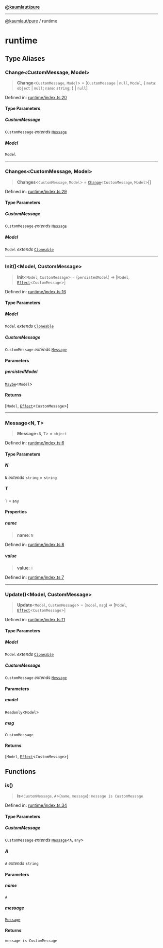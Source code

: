 [**@kaumlaut/pure**](README.md)

---

[@kaumlaut/pure](README.md) / runtime

# runtime

## Type Aliases

### Change\<CustomMessage, Model\>

> **Change**\<`CustomMessage`, `Model`\> = \[`CustomMessage` \| `null`, `Model`, \{ `meta`: `object` \| `null`; `name`: `string`; \} \| `null`\]

Defined in: [runtime/index.ts:20](https://github.com/maxkaemmerer/pure/blob/baccee9b4314258888c0ef38ad8949e92fd0033f/src/runtime/index.ts#L20)

#### Type Parameters

##### CustomMessage

`CustomMessage` _extends_ [`Message`](#message)

##### Model

`Model`

---

### Changes\<CustomMessage, Model\>

> **Changes**\<`CustomMessage`, `Model`\> = [`Change`](#change)\<`CustomMessage`, `Model`\>[]

Defined in: [runtime/index.ts:29](https://github.com/maxkaemmerer/pure/blob/baccee9b4314258888c0ef38ad8949e92fd0033f/src/runtime/index.ts#L29)

#### Type Parameters

##### CustomMessage

`CustomMessage` _extends_ [`Message`](#message)

##### Model

`Model` _extends_ [`Cloneable`](clone.md#cloneable)

---

### Init()\<Model, CustomMessage\>

> **Init**\<`Model`, `CustomMessage`\> = (`persistedModel`) => \[`Model`, [`Effect`](runtime/effect.md#effect)\<`CustomMessage`\>\]

Defined in: [runtime/index.ts:16](https://github.com/maxkaemmerer/pure/blob/baccee9b4314258888c0ef38ad8949e92fd0033f/src/runtime/index.ts#L16)

#### Type Parameters

##### Model

`Model` _extends_ [`Cloneable`](clone.md#cloneable)

##### CustomMessage

`CustomMessage` _extends_ [`Message`](#message)

#### Parameters

##### persistedModel

[`Maybe`](maybe.md#maybe)\<`Model`\>

#### Returns

\[`Model`, [`Effect`](runtime/effect.md#effect)\<`CustomMessage`\>\]

---

### Message\<N, T\>

> **Message**\<`N`, `T`\> = `object`

Defined in: [runtime/index.ts:6](https://github.com/maxkaemmerer/pure/blob/baccee9b4314258888c0ef38ad8949e92fd0033f/src/runtime/index.ts#L6)

#### Type Parameters

##### N

`N` _extends_ `string` = `string`

##### T

`T` = `any`

#### Properties

##### name

> **name**: `N`

Defined in: [runtime/index.ts:8](https://github.com/maxkaemmerer/pure/blob/baccee9b4314258888c0ef38ad8949e92fd0033f/src/runtime/index.ts#L8)

##### value

> **value**: `T`

Defined in: [runtime/index.ts:7](https://github.com/maxkaemmerer/pure/blob/baccee9b4314258888c0ef38ad8949e92fd0033f/src/runtime/index.ts#L7)

---

### Update()\<Model, CustomMessage\>

> **Update**\<`Model`, `CustomMessage`\> = (`model`, `msg`) => \[`Model`, [`Effect`](runtime/effect.md#effect)\<`CustomMessage`\>\]

Defined in: [runtime/index.ts:11](https://github.com/maxkaemmerer/pure/blob/baccee9b4314258888c0ef38ad8949e92fd0033f/src/runtime/index.ts#L11)

#### Type Parameters

##### Model

`Model` _extends_ [`Cloneable`](clone.md#cloneable)

##### CustomMessage

`CustomMessage` _extends_ [`Message`](#message)

#### Parameters

##### model

`Readonly`\<`Model`\>

##### msg

`CustomMessage`

#### Returns

\[`Model`, [`Effect`](runtime/effect.md#effect)\<`CustomMessage`\>\]

## Functions

### is()

> **is**\<`CustomMessage`, `A`\>(`name`, `message`): `message is CustomMessage`

Defined in: [runtime/index.ts:34](https://github.com/maxkaemmerer/pure/blob/baccee9b4314258888c0ef38ad8949e92fd0033f/src/runtime/index.ts#L34)

#### Type Parameters

##### CustomMessage

`CustomMessage` _extends_ [`Message`](#message)\<`A`, `any`\>

##### A

`A` _extends_ `string`

#### Parameters

##### name

`A`

##### message

[`Message`](#message)

#### Returns

`message is CustomMessage`
